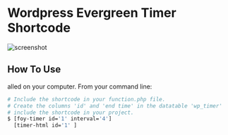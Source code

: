 # Wordpress Evergreen Timer Shortcode

![screenshot](https://raw.githubusercontent.com/amitmerchant1990/electron-markdownify/master/app/img/markdownify.gif)

## How To Use

 alled on your computer. From your command line:

```bash
# Include the shortcode in your function.php file.
# Create the columns 'id' and 'end time' in the datatable 'wp_timer' 
# include the shortcode in your project.
$ [foy-timer id='1' interval='4']
  [timer-html id='1' ]
 
